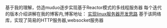 基于我的理解，仿造muduo逐步实现基于Reactor模式的多线程服务器
每个迭代的版本介绍讲解在我的博客内,博客地址：
[实现linux服务器开发思路](https://blog.csdn.net/m0_57408211/article/details/127062135)
基于该网络库，实现了简易的HTTP服务器,websocket服务器
